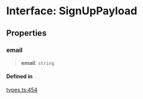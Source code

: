 # Interface: SignUpPayload

## Properties

### email

> **email**: `string`

#### Defined in

[types.ts:454](https://github.com/monerium/js-monorepo/blob/main/packages/sdk/src/types.ts#L454)

